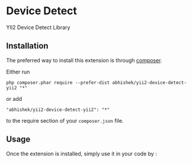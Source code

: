 Device Detect
=============
YII2 Device Detect Library

Installation
------------

The preferred way to install this extension is through [composer](http://getcomposer.org/download/).

Either run

```
php composer.phar require --prefer-dist abhishek/yii2-device-detect-yii2 "*"
```

or add

```
"abhishek/yii2-device-detect-yii2": "*"
```

to the require section of your `composer.json` file.


Usage
-----

Once the extension is installed, simply use it in your code by  :

```php

